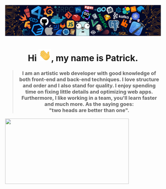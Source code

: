 <img src="languages-header.png" alt="languages-img">
<h1 align="center">Hi <img src="wave.gif" width="40px">, my name is Patrick.</h1>

> ### <p align="center">I am an artistic web developer with good knowledge of both front-end and back-end techniques. I love structure and order and I also stand for quality. I enjoy spending time on fixing little details and optimizing web apps. Furthermore, I like working in a team, you'll learn faster and much more. As the saying goes: <br>"two heads are better than one". 

<img width="400" height="212" align="center" src="https://github-readme-stats-defcon27.vercel.app/api/top-langs/?username=patrickmwila&langs_count=6&hide=handlebars,jupyter notebook,css theme=react&line_height=27&layout=compact" />